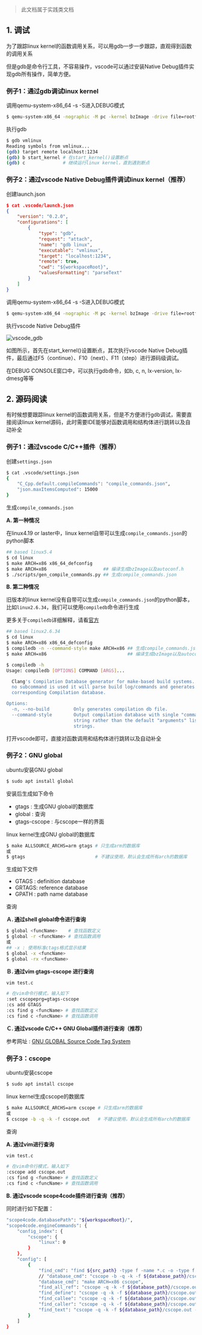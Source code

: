 > 此文档属于实践类文档

## 1. 调试

为了跟踪linux kernel的函数调用关系，可以用gdb一步一步跟踪，直观得到函数的调用关系

但是gdb是命令行工具，不容易操作，vscode可以通过安装Native Debug插件实现gdb所有操作，简单方便。

### 例子1：通过gdb调试linux kernel

调用qemu-system-x86_64 -s -S进入DEBUG模式

```bash
$ qemu-system-x86_64 -nographic -M pc -kernel bzImage -drive file=rootfs.ext4,if=ide,format=raw -append "root=/dev/sda console=ttyS0" -s -S
```

执行gdb

```bash
$ gdb vmlinux
Reading symbols from vmlinux...
(gdb) target remote localhost:1234
(gdb) b start_kernel # 在start_kernel()设置断点
(gdb) c              # 继续运行linux kernel，直到遇到断点
```

### 例子2：通过vscode Native Debug插件调试linux kernel（推荐）

创建launch.json

```json
$ cat .vscode/launch.json
{
    "version": "0.2.0",
    "configurations": [
        {
            "type": "gdb",
            "request": "attach",
            "name": "gdb linux",
            "executable": "vmlinux",
            "target": "localhost:1234",
            "remote": true,
            "cwd": "${workspaceRoot}",
            "valuesFormatting": "parseText"
        }
    ]
}
```

调用qemu-system-x86_64 -s -S进入DEBUG模式

```bash
$ qemu-system-x86_64 -nographic -M pc -kernel bzImage -drive file=rootfs.ext4,if=ide,format=raw -append "root=/dev/sda console=ttyS0" -s -S
```

执行vscode Native Debug插件

![vscode_gdb](../resources/picture/vscode_gdb.png)

如图所示，首先在start_kernel()设置断点，其次执行vscode Native Debug插件，最后通过F5（continue）、F10（next）、F11（step）进行源码级调试。

在DEBUG CONSOLE窗口中，可以执行gdb命令，如b, c, n, lx-version, lx-dmesg等等

## 2. 源码阅读

有时候想要跟踪linux kernel的函数调用关系，但是不方便进行gdb调试，需要直接阅读linux kernel源码，此时需要IDE能够对函数调用和结构体进行跳转以及自动补全

### 例子1：通过vscode C/C++插件（推荐）

创建`settings.json`

```bash
$ cat .vscode/settings.json
{
    "C_Cpp.default.compileCommands": "compile_commands.json",
    "json.maxItemsComputed": 15000
}
```

生成`compile_commands.json`

**A. 第一种情况**

在linux4.19 or laster中，linux kernel自带可以生成`compile_commands.json`的python脚本

```bash
## based linux5.4
$ cd linux
$ make ARCH=x86 x86_64_defconfig
$ make ARCH=x86                     ## 编译生成bzImage以及autoconf.h
$ ./scripts/gen_compile_commands.py ## 生成compile_commands.json
```

**B. 第二种情况**

旧版本的linux kernel没有自带可以生成`compile_commands.json`的python脚本，比如`linux2.6.34`，我们可以使用`compiledb`命令进行生成

更多关于`compiledb`详细解释，请看[官方](https://github.com/nickdiego/compiledb)

```bash
## based linux2.6.34
$ cd linux
$ make ARCH=x86 x86_64_defconfig
$ compiledb -n --command-style make ARCH=x86 ## 生成compile_commands.json
$ make ARCH=x86                              ## 编译生成bzImage以及autoconf.h

$ compiledb -h
Usage: compiledb [OPTIONS] COMMAND [ARGS]...

  Clang's Compilation Database generator for make-based build systems. When
  no subcommand is used it will parse build log/commands and generates its
  corresponding Compilation database.

Options:
  -n, --no-build         Only generates compilation db file.
  --command-style        Output compilation database with single "command"
                         string rather than the default "arguments" list of
                         strings.
```

打开vscode即可，直接对函数调用和结构体进行跳转以及自动补全

### 例子2：GNU global

ubuntu安装GNU global

```bash
$ sudo apt install global
```

安装后生成如下命令

- gtags  : 生成GNU global的数据库
- global : 查询
- gtags-cscope : 与cscope一样的界面

linux kernel生成GNU global的数据库

```bash
$ make ALLSOURCE_ARCHS=arm gtags # 只生成arm的数据库
或
$ gtags                          # 不建议使用，默认会生成所有arch的数据库
```

生成如下文件

- GTAGS   : definition database
- GRTAGS:  reference database
- GPATH  :  path name database

查询

**Ａ. 通过shell global命令进行查询**

```bash
$ global <funcName>    # 查找函数定义
$ global -r <funcName> # 查找函数调用
或
## -x : 使用标准ctags格式显示结果
$ global -x <funcName>
$ global -rx <funcName>
```

**Ｂ. 通过vim gtags-cscope 进行查询**

```bash
vim test.c

# 在vim命令行模式，输入如下
:set cscopeprg=gtags-cscope
:cs add GTAGS
:cs find g <funcName> # 查找函数定义
:cs find c <funcName> # 查找函数调用
```

**Ｃ. 通过vscode C/C++ GNU Global插件进行查询（推荐）**


参考网址 : [GNU GLOBAL Source Code Tag System](https://www.gnu.org/software/global/globaldoc.html)

### 例子3：cscope

ubuntu安装cscope

```bash
$ sudo apt install cscope
```

linux kernel生成cscope的数据库

```bash
$ make ALLSOURCE_ARCHS=arm cscope # 只生成arm的数据库
或
$ cscope -b -q -k -f cscope.out   # 不建议使用，默认会生成所有arch的数据库
```

查询

**A. 通过vim进行查询**

```bash
vim test.c

# 在vim命令行模式，输入如下
:cscope add cscope.out
:cs find g <funcName> # 查找函数定义
:cs find c <funcName> # 查找函数调用
```

**B. 通过vscode scope4code插件进行查询（推荐）**

同时进行如下配置：

```bash
"scope4code.databasePath": "${workspaceRoot}/",
"scope4code.engineCommands": {
    "config_index": {
        "cscope": {
            "linux": 0
        }
    },
    "config": [
        {
            "find_cmd": "find ${src_path} -type f -name *.c -o -type f -name *.h -o -type f -name *.cpp -o -type f -name *.cc -o -type f -name *.mm",
            // "database_cmd": "cscope -b -q -k -f ${database_path}/cscope.out",
            "database_cmd": "make ARCH=x86 cscope",
            "find_all_ref": "cscope -q -k -f ${database_path}/cscope.out -L0 ${text}",
            "find_define": "cscope -q -k -f ${database_path}/cscope.out -L1 ${text}",
            "find_callee": "cscope -q -k -f ${database_path}/cscope.out -L2 ${text}",
            "find_caller": "cscope -q -k -f ${database_path}/cscope.out -L3 ${text}",
            "find_text": "cscope -q -k -f ${database_path}/cscope.out -L4 ${text}"
        }
    ]
}
```

